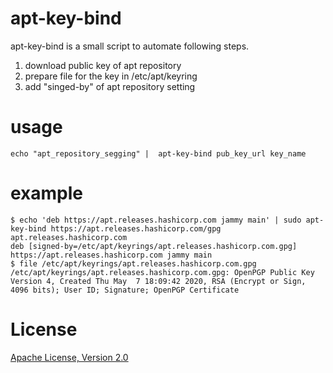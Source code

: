 # apt-key-bind
apt-key-bind is a small script to automate following steps.

1. download public key of apt repository
2. prepare file for the key in /etc/apt/keyring
3. add "singed-by" of apt repository setting

# usage
```
echo "apt_repository_segging" |  apt-key-bind pub_key_url key_name
```

# example

```
$ echo 'deb https://apt.releases.hashicorp.com jammy main' | sudo apt-key-bind https://apt.releases.hashicorp.com/gpg apt.releases.hashicorp.com
deb [signed-by=/etc/apt/keyrings/apt.releases.hashicorp.com.gpg] https://apt.releases.hashicorp.com jammy main
$ file /etc/apt/keyrings/apt.releases.hashicorp.com.gpg 
/etc/apt/keyrings/apt.releases.hashicorp.com.gpg: OpenPGP Public Key Version 4, Created Thu May  7 18:09:42 2020, RSA (Encrypt or Sign, 4096 bits); User ID; Signature; OpenPGP Certificate
```

# License
[Apache License, Version 2.0](https://www.apache.org/licenses/LICENSE-2.0)

